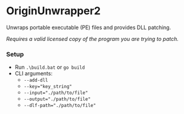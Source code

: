 # OriginUnwrapper2

Unwraps portable executable (PE) files and provides DLL patching.

_Requires a valid licensed copy of the program you are trying to patch._

### Setup
- Run `.\build.bat` or `go build`
- CLI arguments:
    - `--add-dll`
    - `--key="key_string"`
    - `--input="./path/to/file"`
    - `--output="./path/to/file"`
    - `--dlf-path="./path/to/file"`